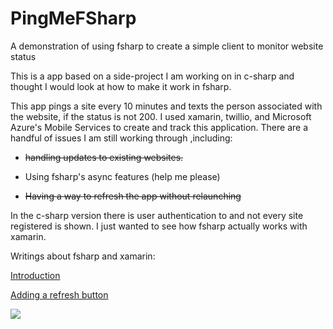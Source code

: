 PingMeFSharp
============

A demonstration of using fsharp to create a simple client to monitor website status

This is a app based on a side-project I am working on in c-sharp and thought I would look at how to make it work in fsharp.

This app pings a site every 10 minutes and texts the person associated with the website, if the status is not 200.
I used xamarin, twillio, and Microsoft Azure's Mobile Services to create and track this application. There are a handful of issues
I am still working through ,including:

- ~~handling updates to existing websites.~~

- Using fsharp's async features (help me please)

- ~~Having a way to refresh the app without relaunching~~

In the c-sharp version there is user
authentication to and not every site registered is shown. I just wanted to see how fsharp actually works with xamarin.

Writings about fsharp and xamarin:

[Introduction](http://www.trsneed.com/building-a-f-app-using-xamarin/)

[Adding a refresh button](http://www.trsneed.com/add-a-refresh-navigation-button-to-your-xamarin-f-app/)

![](http://images.trsneed.com/blogstuff/fsharp/Screen%20Shot%202014-07-21%20at%206.47.32%20AM.png)
